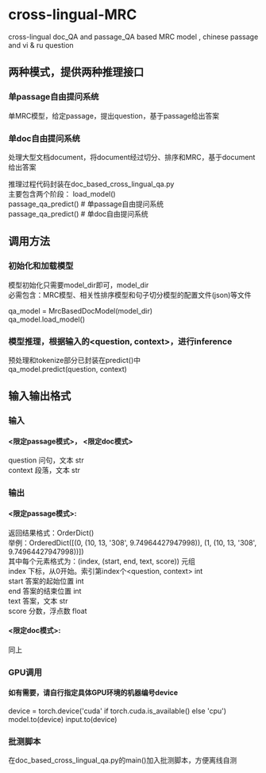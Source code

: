 # cross-lingual-MRC
cross-lingual doc_QA and passage_QA based MRC model , chinese passage and  vi &amp; ru question

## 两种模式，提供两种推理接口
### 单passage自由提问系统                                                                                                                                               
单MRC模型，给定passage，提出question，基于passage给出答案
### 单doc自由提问系统
处理大型文档document，将document经过切分、排序和MRC，基于document给出答案

推理过程代码封装在doc_based_cross_lingual_qa.py  
主要包含两个阶段：
load_model()  
passage_qa_predict() # 单passage自由提问系统  
passage_qa_predict() # 单doc自由提问系统

## 调用方法
### 初始化和加载模型
模型初始化只需要model_dir即可，model_dir  
必需包含：MRC模型、相关性排序模型和句子切分模型的配置文件(json)等文件

qa_model = MrcBasedDocModel(model_dir)  
qa_model.load_model()

### 模型推理，根据输入的<question, context>，进行inference
预处理和tokenize部分已封装在predict()中  
qa_model.predict(question, context)

## 输入输出格式
### 输入
#### <限定passage模式>， <限定doc模式>
question    问句，文本  str  
context 段落，文本  str

### 输出
#### <限定passage模式>:  
返回结果格式：OrderDict()  
举例：OrderedDict([(0, (10, 13, '308', 9.74964427947998)), (1, (10, 13, '308', 9.74964427947998))])  
其中每个元素格式为：(index, (start, end, text, score))  元组  
index   下标，从0开始。索引第index个<question, context>    int  
start   答案的起始位置  int  
end 答案的结束位置  int  
text    答案，文本  str  
score   分数，浮点数    float  
#### <限定doc模式>:  
同上

### GPU调用
#### 如有需要，请自行指定具体GPU环境的机器编号device
device = torch.device('cuda' if torch.cuda.is_available() else 'cpu')  
model.to(device)
input.to(device)

### 批测脚本
在doc_based_cross_lingual_qa.py的main()加入批测脚本，方便离线自测
